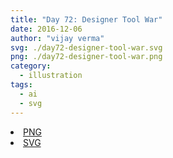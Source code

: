 ```yaml
---
title: "Day 72: Designer Tool War"
date: 2016-12-06
author: "vijay verma"
svg: ./day72-designer-tool-war.svg
png: ./day72-designer-tool-war.png
category:
  - illustration
tags:
  - ai
  - svg
---
```

<li><a href="./day72-designer-tool-war.png" download className="btn-png">PNG</a></li>
<li><a href="./day72-designer-tool-war.svg" download className="btn-svg">SVG</a></li>
